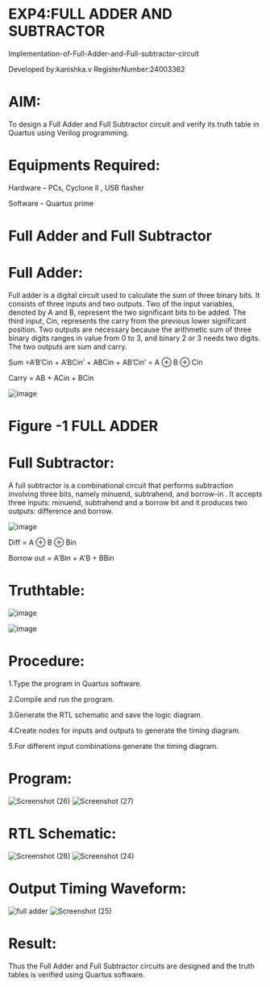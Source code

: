 # **EXP4:FULL ADDER AND SUBTRACTOR**

Implementation-of-Full-Adder-and-Full-subtractor-circuit

Developed by:kanishka.v   RegisterNumber:24003362

# **AIM:**

To design a Full Adder and Full Subtractor circuit and verify its truth table in Quartus using Verilog programming.

# **Equipments Required:**

Hardware – PCs, Cyclone II , USB flasher

Software – Quartus prime

# **Full Adder and Full Subtractor**

# **Full Adder:**

Full adder is a digital circuit used to calculate the sum of three binary bits. It consists of three inputs and two outputs. Two of the input variables, denoted by A and B, represent the two significant bits to be added. The third input, Cin, represents the carry from the previous lower significant position. Two outputs are necessary because the arithmetic sum of three binary digits ranges in value from 0 to 3, and binary 2 or 3 needs two digits. The two outputs are sum and carry.

Sum =A’B’Cin + A’BCin’ + ABCin + AB’Cin’ = A ⊕ B ⊕ Cin 

Carry = AB + ACin + BCin

![image](https://github.com/naavaneetha/FULL_ADDER_SUBTRACTOR/assets/154305477/0f30ba51-5ffb-4198-845f-18e054f675e7)

# **Figure -1 FULL ADDER**

# **Full Subtractor:**

A full subtractor is a combinational circuit that performs subtraction involving three bits, namely minuend, subtrahend, and borrow-in . It accepts three inputs: minuend, subtrahend and a borrow bit and it produces two outputs: difference and borrow.

![image](https://github.com/naavaneetha/FULL_ADDER_SUBTRACTOR/assets/154305477/02b24f51-ab51-4304-9ad6-7b81ffc1ead5)

Diff = A ⊕ B ⊕ Bin 

Borrow out = A'Bin + A'B + BBin

# **Truthtable:**

![image](https://github.com/user-attachments/assets/bbfb76c1-f5b7-4883-869c-878426691da5)

![image](https://github.com/user-attachments/assets/21d352cf-6288-4275-8b2b-12df52c1fb21)



# **Procedure:**

1.Type the program in Quartus software.

2.Compile and run the program.

3.Generate the RTL schematic and save the logic diagram.

4.Create nodes for inputs and outputs to generate the timing diagram.

5.For different input combinations generate the timing diagram.

# **Program:**
![Screenshot (26)](https://github.com/user-attachments/assets/bff4f866-d090-491e-8a7c-38fe7ed22844)
![Screenshot (27)](https://github.com/user-attachments/assets/58aadb71-f359-41c1-950f-257b2676f29a)
 

# **RTL Schematic:**


![Screenshot (28)](https://github.com/user-attachments/assets/0de190fc-1df9-4952-a5d8-0c3ea172f0d7)
![Screenshot (24)](https://github.com/user-attachments/assets/ec452fb3-4802-4862-ad1e-6ae318d2caa4)



# **Output Timing Waveform:**

![full adder](https://github.com/user-attachments/assets/2c30ca4d-64c8-4025-95e3-3f36aef66cbe)
![Screenshot (25)](https://github.com/user-attachments/assets/47769ace-8cd1-4dff-8079-cbaf757ab18f)



# **Result:**

Thus the Full Adder and Full Subtractor circuits are designed and the truth tables is verified using Quartus software.



